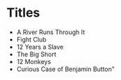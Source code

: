 # Titles

- A River Runs Through It
- Fight Club
- 12 Years a Slave
- The Big Short
- 12 Monkeys
- Curious Case of Benjamin Button"

